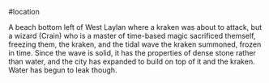 #location 

A beach bottom left of West Laylan where a kraken was about to attack, but a wizard (Crain) who is a master of time-based magic sacrificed themself, freezing them, the kraken, and the tidal wave the kraken summoned, frozen in time. Since the wave is solid, it has the properties of dense stone rather than water, and the city has expanded to build on top of it and the kraken. Water has begun to leak though.